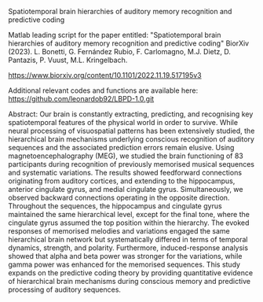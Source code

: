 Spatiotemporal brain hierarchies of auditory memory recognition and predictive coding

Matlab leading script for the paper entitled: "Spatiotemporal brain hierarchies of auditory memory recognition and predictive coding" BiorXiv (2023).
L. Bonetti, G. Fernández Rubio, F. Carlomagno, M.J. Dietz, D. Pantazis, P. Vuust, M.L. Kringelbach.

https://www.biorxiv.org/content/10.1101/2022.11.19.517195v3

Additional relevant codes and functions are available here: https://github.com/leonardob92/LBPD-1.0.git

Abstract: Our brain is constantly extracting, predicting, and recognising key spatiotemporal features of the physical world in order to survive. While neural processing of visuospatial patterns has been extensively studied, the hierarchical brain mechanisms underlying conscious recognition of auditory sequences and the associated prediction errors remain elusive. Using magnetoencephalography (MEG), we studied the brain functioning of 83 participants during recognition of previously memorised musical sequences and systematic variations. The results showed feedforward connections originating from auditory cortices, and extending to the hippocampus, anterior cingulate gyrus, and medial cingulate gyrus. Simultaneously, we observed backward connections operating in the opposite direction. Throughout the sequences, the hippocampus and cingulate gyrus maintained the same hierarchical level, except for the final tone, where the cingulate gyrus assumed the top position within the hierarchy. The evoked responses of memorised melodies and variations engaged the same hierarchical brain network but systematically differed in terms of temporal dynamics, strength, and polarity. Furthermore, induced-response analysis showed that alpha and beta power was stronger for the variations, while gamma power was enhanced for the memorised sequences. This study expands on the predictive coding theory by providing quantitative evidence of hierarchical brain mechanisms during conscious memory and predictive processing of auditory sequences.

